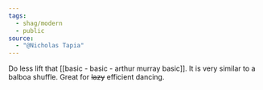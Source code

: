 ```yaml
---
tags:
  - shag/modern
  - public
source:
  - "@Nicholas Tapia"
---
```

Do less lift that [[basic - basic - arthur murray basic]]. It is very similar to a balboa shuffle. Great for ~~lazy~~ efficient dancing.